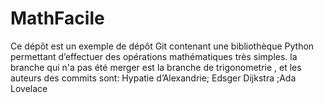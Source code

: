# MathFacile

Ce dépôt est un exemple de dépôt Git contenant une bibliothèque Python
permettant d’effectuer des opérations mathématiques très simples.
la branche qui n'a pas été merger est la branche de trigonometrie , et les auteurs des commits sont: 
Hypatie d’Alexandrie; Edsger Dijkstra ;Ada Lovelace 